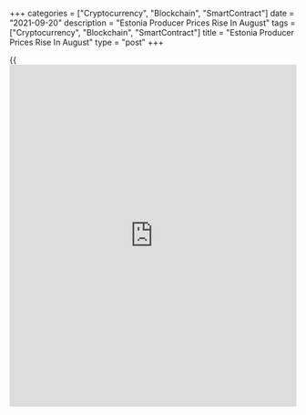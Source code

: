 +++
categories = ["Cryptocurrency", "Blockchain", "SmartContract"]
date = "2021-09-20"
description = "Estonia Producer Prices Rise In August"
tags = ["Cryptocurrency", "Blockchain", "SmartContract"]
title = "Estonia Producer Prices Rise In August"
type = "post"
+++

{{<iframe id="large-banner" src="https://www.bounty.group/#slide=2.0" width="100%" height="600" scrolling="no" style="border: 0px solid rgb(216, 221, 230); border-radius: 3px;">}}

Estonia's producer prices increased in August, data from Statistics
Estonia showed on Monday.

The producer price index grew 15.5 percent year-on-year in August.

On a month-on-month basis, producer prices rose 1.7 percent in August.

"Compared to both this year's July and last year's August, the index was
more affected by price increases in the manufacture of wood and wood
products, in electricity production and in the manufacture of metal
products," Eveli Sokman, leading analyst at Statistics Estonia, said.

Import prices rose 1.2 percent monthly in August and gained 15.2 percent
from a year ago.

Export prices grew 1.1 percent monthly in August and increased 15.6
percent yearly.

For comments and feedback [contact](https://www.playgroundfx.com/contact/): editorial@rtt[news](https://www.letsplayfx.com/blog/forex-news-website/).com

[Economic News][1]

 **What parts of the world are seeing the best (and worst) economic
performances lately? Click[here][2] to check out our [Econ Scorecard][2]
and find out! See up-to-the-moment [ranking](https://www.playgroundfx.com/blog/crypto-exchange-ranking/)s for the best and worst
performers in [GDP][2], [unemployment rate][3], [inflation][4] and much
more.**

   1. www.rtt[news](https://www.letsplayfx.com/blog/forex-news-website/).com/Content/EconomicNews.aspx
   2. www.rtt[news](https://www.letsplayfx.com/blog/forex-news-website/).com/economic-scorecard/world-rank/GDP/highest-performance.aspx
   3. www.rtt[news](https://www.letsplayfx.com/blog/forex-news-website/).com/economic-scorecard/world-rank/unemployment-rate/lowest-performance.aspx
   4. www.rtt[news](https://www.letsplayfx.com/blog/forex-news-website/).com/economic-scorecard/world-rank/CPI/highest-performance.aspx